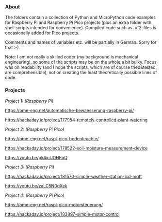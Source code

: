 ### About

The folders contain a collection of Python and MicroPython code examples for Raspberry Pi and Raspberry Pi Pico projects (plus an extra folder with shell scripts intended for convenience). Compiled code such as .uf2-files is occasionally added for Pico projects.

Comments and names of variables etc. will be partially in German. Sorry for that :-).

Note: I am not really a skilled coder (my background is mechanical engineering), so some of the scripts may be on the whole a bit bulky. Focus was on readability (and I hope the scripts, which are of course tried&tested, are comprehensible), not on creating the least theoretically possible lines of code.


### Projects

*Project 1: (Raspberry Pi)*

https://ome-eng.net/automatische-bewaesserung-raspberry-pi/ 

https://hackaday.io/project/177954-remotely-controlled-plant-watering

*Project 2: (Raspberry Pi Pico)*

https://ome-eng.net/raspi-pico-bodenfeuchte/

https://hackaday.io/project/178522-soil-moisture-measurement-device

https://youtu.be/pk4ioUDHFbQ

*Project 3: (Raspberry Pi)*

https://hackaday.io/project/181570-simple-weather-station-lcd-mqtt

https://youtu.be/zaLC5N0qXek

*Project 4: (Raspberry Pi Pico)*

https://ome-eng.net/raspi-pico-motorsteuerung/

https://hackaday.io/project/183897-simple-motor-control
